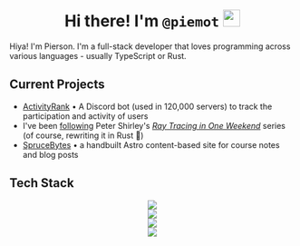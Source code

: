 <h1 align="center">
  Hi there! I'm <code>@piemot</code> 
  <img src="https://raw.githubusercontent.com/ZoeBijl/QueerCats/refs/heads/main/PNG/heart/QueerCatHeart_Pride.png" width="30px" />
</h3>

Hiya! I'm Pierson. I'm a full-stack developer that loves programming across various languages -
usually TypeScript or Rust.

## Current Projects
- [ActivityRank](https://activityrank.me) • A Discord bot (used in 120,000 servers) to track the participation and activity of users
- I've been [following](https://github.com/piemot/raytracing) Peter Shirley's [*Ray Tracing in One Weekend*](https://raytracing.github.io/)
   series (of course, rewriting it in Rust 🦀)
- [SpruceBytes](https://github.com/piemot/spruce) • a handbuilt Astro content-based site for course notes and blog posts

## Tech Stack

<p align="center">
  <img src="https://skillicons.dev/icons?i=vscode,vim,rust,cpp" /><br />
  <img src="https://skillicons.dev/icons?i=html,css,python,ts" /><br />
  <img src="https://skillicons.dev/icons?i=react,vue,svelte,astro" /><br />
  <img src="https://skillicons.dev/icons?i=vite,github,docker,tailwind" /><br />
</p>
